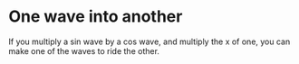 
# One wave into another

If you multiply a sin wave by a cos wave, and multiply the x of one,
you can make one of the waves to ride the other.
